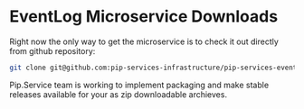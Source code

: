 # EventLog Microservice Downloads

Right now the only way to get the microservice is to check it out directly from github repository:

```bash
git clone git@github.com:pip-services-infrastructure/pip-services-eventlog.git
```

Pip.Service team is working to implement packaging and make stable releases available for your 
as zip downloadable archieves.